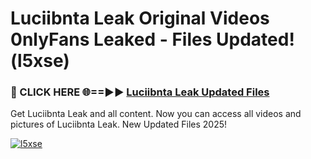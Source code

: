 # Luciibnta Leak Original Videos 0nlyFans Leaked - Files Updated! (l5xse)

<h3>🔴 CLICK HERE 🌐==►► <a href="https://tinyurl.com/x26r9saj" rel="nofollow">Luciibnta Leak Updated Files</a></h3>

Get Luciibnta Leak and all content. Now you can access all videos and pictures of Luciibnta Leak. New Updated Files 2025!

[![l5xse](https://i.imgur.com/LkgZPqh.gif)](https://tinyurl.com/x26r9saj)
